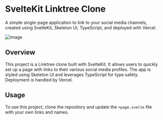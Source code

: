 # SvelteKit Linktree Clone

A simple single-page application to link to your social media channels, created using SvelteKit, Skeleton UI, TypeScript, and deployed with Vercel.

![image](https://github.com/ShawnEdgell/linktree-clone/assets/145321915/08e967b4-c544-41ce-a888-8796599b12bc)

## Overview

This project is a Linktree clone built with SvelteKit. It allows users to quickly set up a page with links to their various social media profiles. The app is styled using Skeleton UI and leverages TypeScript for type safety. Deployment is handled by Vercel.

## Usage

To use this project, clone the repository and update the `+page.svelte` file with your own links and names.
